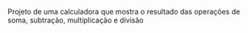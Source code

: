 
Projeto de uma calculadora que mostra o resultado das operações de soma, subtração, multiplicação e divisão
